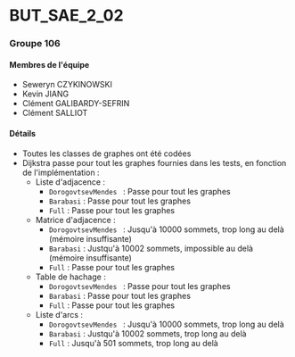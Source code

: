 # BUT_SAE_2_02

### **Groupe 106**

#### Membres de l'équipe

* Seweryn CZYKINOWSKI
* Kevin JIANG
* Clément GALIBARDY-SEFRIN
* Clément SALLIOT

#### Détails

* Toutes les classes de graphes ont été codées
* Dijkstra passe pour tout les graphes fournies dans les tests, en fonction de l'implémentation :
    * Liste d'adjacence :
      * `DorogovtsevMendes ` : Passe pour tout les graphes
      * `Barabasi` : Passe pour tout les graphes
      * `Full` : Passe pour tout les graphes
    * Matrice d'adjacence :
      * `DorogovtsevMendes ` : Jusqu'à 10000 sommets, trop long au delà (mémoire insuffisante)
      * `Barabasi` : Justqu'à 10002 sommets, impossible au delà (mémoire insuffisante)
      * `Full` : Passe pour tout les graphes
    * Table de hachage : 
      * `DorogovtsevMendes ` : Passe pour tout les graphes
      * `Barabasi` : Passe pour tout les graphes
      * `Full` : Passe pour tout les graphes
    * Liste d'arcs :
      * `DorogovtsevMendes ` : Jusqu'à 10000 sommets, trop long au delà
      * `Barabasi` : Justqu'à 10002 sommets, trop long au delà
      * `Full` : Jusqu'à 501 sommets, trop long au delà
